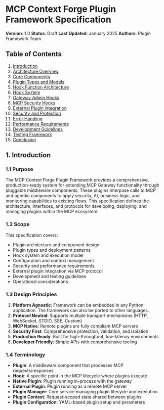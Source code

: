 # MCP Context Forge Plugin Framework Specification

**Version**: 1.0
**Status**: Draft
**Last Updated**: January 2025
**Authors**: Plugin Framework Team
## Table of Contents

1. [Introduction](#introduction)
2. [Architecture Overview](./01-architecture.md)
3. [Core Components](./02-core-components.md)
4. [Plugin Types and Models](./03-plugin-types.md)
5. [Hook Function Architecture](./04-hook-architecture.md)
6. [Hook System](./05-hook-system.md)
7. [Gateway Admin Hooks](./06-gateway-hooks.md)
8. [MCP Security Hooks](./07-security-hooks.md)
9. [External Plugin Integration](./08-external-plugins.md)
10. [Security and Protection](./09-security.md)
11. [Error Handling](./10-error-handling.md)
12. [Performance Requirements](./11-performance.md)
13. [Development Guidelines](./12-development.md)
14. [Testing Framework](./13-testing.md)
15. [Conclusion](./14-conclusion.md)
## 1. Introduction

### 1.1 Purpose

The MCP Context Forge Plugin Framework provides a comprehensive, production-ready system for extending MCP Gateway functionality through pluggable middleware components.  These plugins interpose calls to MCP and agentic components to apply security, AI, business logic, and monitoring capabilities to existing flows. This specification defines the architecture, interfaces, and protocols for developing, deploying, and managing plugins within the MCP ecosystem.

### 1.2 Scope

This specification covers:
- Plugin architecture and component design
- Plugin types and deployment patterns
- Hook system and execution model
- Configuration and context management
- Security and performance requirements
- External plugin integration via MCP protocol
- Development and testing guidelines
- Operational considerations

### 1.3 Design Principles

1. **Platform Agnostic**: Framework can be embedded in any Python application. The framework can also be ported to other languages.
2. **Protocol Neutral**: Supports multiple transport mechanisms (HTTP, WebSocket, STDIO, SSE, Custom)
3. **MCP Native**: Remote plugins are fully compliant MCP servers
4. **Security First**: Comprehensive protection, validation, and isolation
5. **Production Ready**: Built for high-throughput, low-latency environments
6. **Developer Friendly**: Simple APIs with comprehensive tooling

### 1.4 Terminology

- **Plugin**: A middleware component that processes MCP requests/responses
- **Hook**: A specific point in the MCP lifecycle where plugins execute
- **Native Plugin**: Plugin running in-process with the gateway
- **External Plugin**: Plugin running as a remote MCP server
- **Plugin Manager**: Core service managing plugin lifecycle and execution
- **Plugin Context**: Request-scoped state shared between plugins
- **Plugin Configuration**: YAML-based plugin setup and parameters

